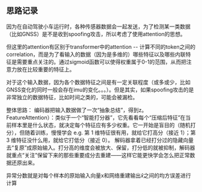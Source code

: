 ## 思路记录

因为在自动驾驶小车运行时，各种传感器数据会一起发送，为了检测某一类数据（比如GNSS）是不是收到spoofing攻击，所以考虑了使用attention的思想。

但这里的attention有区别于transformer中的attention -- 计算不同的token之间的correlation，而是为了看输入的数据（因为是多维的）哪些特征以及哪些内联特征是需要重点关注的。通过sigmoid函数可以使得权重属于0-1的范围，从而把注意力放在比较重要的特征上。

对于这个输入数据，因为各个数据特征之间是有一定关联程度（或多或少，比如GNSS变化的同时一般会存在imu的变化。。。）。但是其实，如果spoofing攻击的是非常独立的数据特征，比如时间之类的，可能会被漏检。

整体思路：
编码器把输入数据做了一次“抽象总结”，得到z。
FeatureAttention）：类似于一个“智能打分器”，它先看看每个“压缩后特征”在当前样本里是什么状态，就决定每个特征应有多少权重。它一开始是盲目的（随机打分），但随着训练，慢慢学会 e.g. 第 1 维特征很有用，就给它打高分（接近 1）；第 3 维特征没什么用，就给它打低分（接近 0）。
解码器拿着已经打分过的隐藏向量去“复原”成原始输入。打分高的维度会被放大、保留，打分低的就被抑制，解码器就重点“关注”保留下来的那些重要成分去重建——这样它能更快学会怎么把正常数据还原出来。

异常分数就是对每个样本的原始输入向量x和网络重建输出$\hat{x}$之间的均方误差进行计算